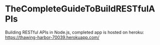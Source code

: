 # TheCompleteGuideToBuildRESTfulAPIs
Building RESTful APIs in Node.js, completed app is hosted on heroku: https://thawing-harbor-70039.herokuapp.com/
